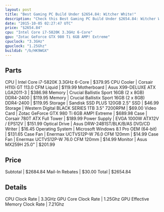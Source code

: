```yaml
---
layout: post
title: "Best Gaming PC Build Under $2654.84: Witcher White!"
description: "Check this Best Gaming PC Build Under $2654.84: Witcher White!. CPU: Intel Core i7-5820K 3.3GHz 6-Core, CPU Cooler: Corsair H110i GT 113.0 CFM Liquid, Motherboard: Asus X9"
date: "2015-10-05 02:27:47 UTC"
price: "$2654.84"
cpu: "Intel Core i7-5820K 3.3GHz 6-Core"
gpu: "Zotac GeForce GTX 980 Ti 6GB AMP! Extreme"
cpuclock: "3.3GHz"
gpuclock: "1.25Ghz"
buildid: "/b/HK9WGX"
---
```


## Parts

CPU | Intel Core i7-5820K 3.3GHz 6-Core | $379.95
CPU Cooler | Corsair H110i GT 113.0 CFM Liquid | $119.99
Motherboard | Asus X99-DELUXE ATX LGA2011-3 | $386.98
Memory | Crucial Ballistix Sport 16GB (2 x 8GB) DDR4-2400 | $119.95
Memory | Crucial Ballistix Sport 16GB (2 x 8GB) DDR4-2400 | $119.95
Storage | Sandisk SSD PLUS 120GB 2.5" SSD | $46.99
Storage | Western Digital BLACK SERIES 1TB 3.5" 7200RPM | $69.00
Video Card | Zotac GeForce GTX 980 Ti 6GB AMP! Extreme | $689.98
Case | Corsair 780T ATX Full Tower | $189.99
Power Supply | EVGA 1000W ATX12V / EPS12V | $151.99
Optical Drive | Asus DRW-24B1ST/BLK/B/AS DVD/CD Writer | $16.45
Operating System | Microsoft Windows 8.1 Pro OEM (64-bit) | $131.65
Case Fan | Enermax UCTVS12P-W 76.0 CFM 120mm | $14.99
Case Fan | Enermax UCTVS12P-W 76.0 CFM 120mm | $14.99
Monitor | Asus MX259H 25.0" | $201.99

## Price

Subtotal | $2684.84
Mail-In Rebates | $30.00
Total | $2654.84

## Details

CPU Clock Rate | 3.3GHz
GPU Core Clock Rate | 1.25Ghz
GPU Effective Memory Clock Rate | 7.21Ghz